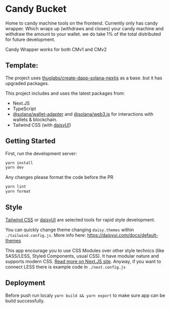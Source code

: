 # Candy Bucket

Home to candy machine tools on the frontend. Currently only has candy wrapper.
Which wraps up (withdraws and closes) your candy machine and withdraw the amount to your wallet.
we do take 1% of the total distributed for future development.

Candy Wrapper works for both CMv1 and CMv2

## Template:

The project uses [thuglabs/create-dapp-solana-nextjs](https://github.com/thuglabs/create-dapp-solana-nextjs) as a base. but it has upgraded packages.

This project includes and uses the latest packages from:

-   Next.JS
-   TypeScript
-   [@solana/wallet-adapter](https://github.com/solana-labs/wallet-adapter) and [@solana/web3.js](https://solana-labs.github.io/solana-web3.js) for interactions with wallets & blockchain.
-   Tailwind CSS (with [daisyUI](https://daisyui.com/))

## Getting Started

First, run the development server:

```bash
yarn install
yarn dev
```

Any changes please format the code before the PR

```bash
yarn lint
yarn format
```

## Style

[Tailwind CSS](https://tailwindcss.com/) or [daisyUI](https://daisyui.com/) are selected tools for rapid style development.

You can quickly change theme changing `daisy.themes` within `./tailwind.config.js`.
More info here: https://daisyui.com/docs/default-themes

This app encourage you to use CSS Modules over other style technics (like SASS/LESS, Styled Components, usual CSS).
It have modular nature and supports modern CSS. [Read more on Next.JS site](https://nextjs.org/docs/basic-features/built-in-css-support).
Anyway, if you want to connect LESS there is example code in `./next.config.js`

## Deployment

Before push run localy `yarn build && yarn export` to make sure app can be build successfully.
